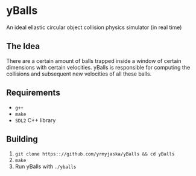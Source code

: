 # yBalls
An ideal ellastic circular object collision physics simulator (in real time)

## The Idea
There are a certain amount of balls trapped inside a window of certain dimensions with certain velocities.
yBalls is responsible for computing the collisions and subsequent new velocities of all these balls.

## Requirements
- ```g++```  
- ```make```  
- ```SDL2``` C++ library 

## Building 
1. ```git clone https:://github.com/yrmyjaska/yBalls && cd yBalls```
2. ```make```
3. Run yBalls with ```./yballs```
